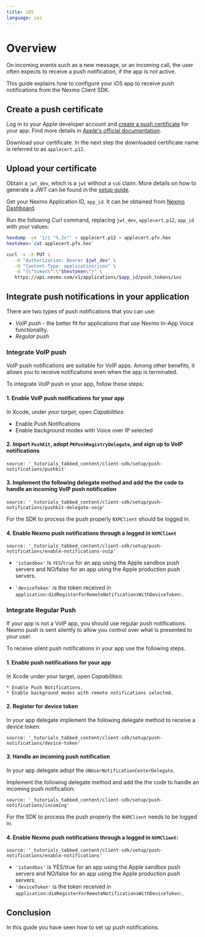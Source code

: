 ```yaml
---
title: iOS
language: ios
---
```


# Overview

On incoming events such as a new message, or an incoming call, the user often expects to receive a push notification, if the app is not active.

This guide explains how to configure your iOS app to receive push notifications from the Nexmo Client SDK.

## Create a push certificate

Log in to your Apple developer account and [create a push certificate](https://developer.apple.com/account/ios/certificate/) for your app. Find more details in [Apple's official documentation](https://developer.apple.com/documentation/usernotifications/setting_up_a_remote_notification_server/establishing_a_certificate-based_connection_to_apns). 

Download your certificate. In the next step the downloaded certificate name is referred to as `applecert.p12`.

## Upload your certificate

Obtain a `jwt_dev`, which is a `jwt` without a `sub` claim. More details on how to generate a JWT can be found in the [setup guide](/tutorials/client-sdk-generate-test-credentials#generate-a-user-jwt).

Get your Nexmo Application ID, `app_id`. It can be obtained from [Nexmo Dashboard](https://dashboard.nexmo.com/voice/your-applications).

Run the following Curl command, replacing `jwt_dev`, `applecert.p12`, `app_id` with your values:

```sh
hexdump -ve '1/1 "%.2x"' < applecert.p12 > applecert.pfx.hex
hextoken=`cat applecert.pfx.hex`

curl -v -X PUT \
   -H "Authorization: Bearer $jwt_dev" \
   -H "Content-Type: application/json" \
   -d "{\"token\":\"$hextoken\"}" \
   https://api.nexmo.com/v1/applications/$app_id/push_tokens/ios
```

## Integrate push notifications in your application

There are two types of push notifications that you can use:

* *VoIP push* - the better fit for applications that use Nexmo In-App Voice functionality.
* *Regular push*

### Integrate VoIP push

VoIP push notifications are suitable for VoIP apps. Among other benefits, it allows you to receive notifications even when the app is terminated.

To integrate VoIP push in your app, follow these steps:

#### 1. Enable VoIP push notifications for your app
   
   In Xcode, under *your target*, open *Capabilities*:

   * Enable Push Notifications
   * Enable background modes with Voice over IP selected

#### 2. Import `PushKit`, adopt `PKPushRegistryDelegate`, and sign up to VoIP notifications

```tabbed_content
source: '_tutorials_tabbed_content/client-sdk/setup/push-notifications/pushkit'
```

#### 3. Implement the following delegate method and add the the code to handle an incoming VoIP push notification

```tabbed_content
source: '_tutorials_tabbed_content/client-sdk/setup/push-notifications/pushkit-delegate-voip'
```

For the SDK to process the push properly `NXMClient` should be logged in.

#### 4. Enable Nexmo push notifications through a logged in `NXMClient`

```tabbed_content
source: '_tutorials_tabbed_content/client-sdk/setup/push-notifications/enable-notifications-voip'
```

* `'isSandbox'` is `YES`/`true` for an app using the Apple sandbox push servers and NO/false for an app using the Apple production push servers.  

* `'deviceToken'` is the token received in `application:didRegisterForRemoteNotificationsWithDeviceToken:`.

### Integrate Regular Push

If your app is not a VoIP app, you should use regular push notifications. Nexmo push is sent silently to allow you control over what is presented to your user.  

To receive silent push notifications in your app use the following steps.

#### 1. Enable push notifications for your app

In Xcode under your target, open *Capabilities*:

    * Enable Push Notifications.
    * Enable background modes with remote notifications selected.

#### 2. Register for device token

In your app delegate implement the following delegate method to receive a device token:  

```tabbed_content
source: '_tutorials_tabbed_content/client-sdk/setup/push-notifications/device-token'
```

#### 3. Handle an incoming push notification

In your app delegate adopt the `UNUserNotificationCenterDelegate`.

Implement the following delegate method and add the the code to handle an incoming push notification:

```tabbed_content
source: '_tutorials_tabbed_content/client-sdk/setup/push-notifications/incoming'
```

For the SDK to process the push properly the `NXMClient` needs to be logged in.

#### 4. Enable Nexmo push notifications through a logged in `NXMClient`:

```tabbed_content
source: '_tutorials_tabbed_content/client-sdk/setup/push-notifications/enable-notifications'
```

* `'isSandbox'` is YES/true for an app using the Apple sandbox push servers and NO/false for an app using the Apple production push servers.  
* `'deviceToken'` is the token received in `application:didRegisterForRemoteNotificationsWithDeviceToken:`.

## Conclusion

In this guide you have seen how to set up push notifications.
